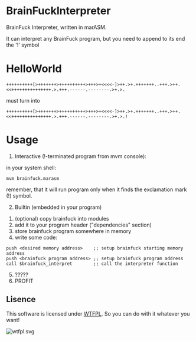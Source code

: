 # BrainFuckInterpreter
BrainFuck Interpreter, written in marASM.

It can interpret any BrainFuck program, but you need to append to its end the '!' symbol

# HelloWorld
```
++++++++++[>+++++++>++++++++++>+++>+<<<<-]>++.>+.+++++++..+++.>++.<<+++++++++++++++.>.+++.------.--------.>+.>.
```
must turn into
```
++++++++++[>+++++++>++++++++++>+++>+<<<<-]>++.>+.+++++++..+++.>++.<<+++++++++++++++.>.+++.------.--------.>+.>.!
```

# Usage
1) Interactive (!-terminated program from mvm console):

in your system shell:
```
mvm brainfuck.marasm
```
remember, that it will run program only when it finds the exclamation mark (!) symbol.

2) Builtin (embedded in your program)
  1. (optional) copy brainfuck into modules
  2. add it to your program header ("dependencies" section)
  3. store brainfuck program somewhere in memory
  4. write some code:
  
  ```
  push <desired memory address>    ;; setup brainfuck starting memory address
  push <brainfuck program address> ;; setup brainfuck program address
  call $brainfuck_interpret        ;; call the interpreter function
  ```
  5. ?????
  6. PROFIT

## Lisence ##

This software is licensed under [WTFPL](http://www.wtfpl.net/about/). So you can do with it whatever you want!

![wtfpl.svg](http://www.wtfpl.net/wp-content/uploads/2012/12/wtfpl.svg)
